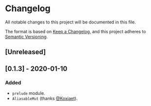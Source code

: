 # Changelog
All notable changes to this project will be documented in this file.

The format is based on [Keep a Changelog](https://keepachangelog.com/en/1.0.0/),
and this project adheres to [Semantic Versioning](https://semver.org/spec/v2.0.0.html).

## [Unreleased]

## [0.1.3] - 2020-01-10

### Added
- `prelude` module.
- `AliasableMut` (thanks [@Koxiaet](https://github.com/Koxiaet)).
